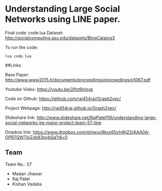 # Understanding Large Social Networks using LINE paper.

Final code: code.lua
Dataset: http://socialcomputing.asu.edu/datasets/BlogCatalog3

To run the code:

`lua code.lua`

##Links

Base Paper: http://www.www2015.it/documents/proceedings/proceedings/p1067.pdf

Youtube Video: https://youtu.be/2Ifxt9nlzvk

Code on Github: https://github.com/raj454raj/Graph2vec/

Project Webpage: http://raj454raj.github.io/Graph2vec/

Slideshare link: http://www.slideshare.net/RajPatel116/understanding-large-social-networks-ire-major-project-team-57-line

Dropbox link: https://www.dropbox.com/sh/wun9kxz65vh4h23/AAA0A-OPR7QWTbjZxb83pybQa?dl=0

## Team
Team No.: 57

* Madan Jhawar
* Raj Patel
* Kishan Vadalia

